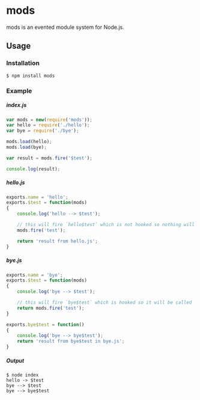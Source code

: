 # mods

mods is an evented module system for Node.js.

## Usage

### Installation

```
$ npm install mods
```

### Example

##### index.js
```javascript
var mods = new(require('mods'));
var hello = require('./hello');
var bye = require('./bye');

mods.load(hello);
mods.load(bye);

var result = mods.fire('$test');

console.log(result);
```

##### hello.js
```javascript
exports.name = 'hello';
exports.$test = function(mods)
{
	console.log('hello --> $test');

	// this will fire `hello$test` which is not hooked so nothing will happen
	mods.fire('test');

	return 'result from hello.js';
}
```

##### bye.js
```javascript
exports.name = 'bye';
exports.$test = function(mods)
{
	console.log('bye --> $test');

	// this will fire `bye$test` which is hooked so it will be called
	return mods.fire('test');
}

exports.bye$test = function()
{
	console.log('bye --> bye$test');
	return 'result from bye$test in bye.js';
}
```

##### Output
```
$ node index
hello -> $test
bye --> $test
bye --> bye$test
```
